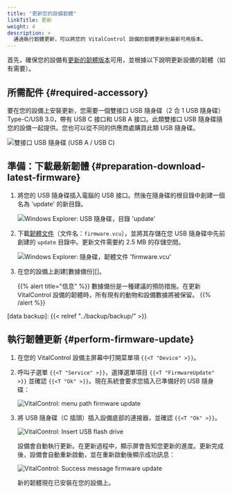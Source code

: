 ```yaml
---
title: "更新您的設備韌體"
linkTitle: 更新
weight: 4
description: >
  通過執行韌體更新，可以將您的 VitalControl 設備的韌體更新到最新可用版本。
---
```

首先，確保您的設備有[更新的韌體版本](../versions/)可用，並根據以下說明更新設備的韌體（如有需要）。

## 所需配件 {#required-accessory}

要在您的設備上安裝更新，您需要一個雙接口 USB 隨身碟（2 合 1 USB 隨身碟）Type-C/USB 3.0，帶有 USB C 接口和 USB A 接口。此類雙接口 USB 隨身碟隨您的設備一起提供。您也可以從不同的供應商處購買此類 USB 隨身碟。

![雙接口 USB 隨身碟 (USB A / USB C)](/images/firmware/update/usb-dual-stick.svg "雙接口 USB 隨身碟")

## 準備：下載最新韌體 {#preparation-download-latest-firmware}

1. 將您的 USB 隨身碟插入電腦的 USB 接口。然後在隨身碟的根目錄中創建一個名為 'update' 的新目錄。

    ![Windows Explorer: USB 隨身碟，目錄 'update'](../images/create-folder-update.png "USB 隨身碟：目錄 'update'")

1. 下載[韌體文件](/download/firmware.vcu)（文件名：`firmware.vcu`），並將其存儲在您 USB 隨身碟中先前創建的 `update` 目錄中。更新文件需要約 2.5 MB 的存儲空間。

    ![Windows Explorer: 隨身碟，韌體文件 'firmware.vcu'](../images/save-firmware-file.png "隨身碟，韌體文件")

1. 在您的設備上創建[數據備份][]。

    {{% alert title="信息" %}}
數據備份是一種建議的預防措施。在更新 VitalControl 設備的韌體時，所有現有的動物和設備數據將被保留。
    {{% /alert %}}

[data backup]: {{< relref "../backup/backup/" >}}

## 執行韌體更新 {#perform-firmware-update}

1. 在您的 VitalControl 設備主屏幕中打開菜單項 `{{<T "Device" >}}`。

1. 呼叫子選單 `{{<T "Service" >}}`，選擇選單項目 `{{<T "FirmwareUpdate" >}}` 並確認 `{{<T "Ok" >}}`。現在系統會要求您插入已準備好的 USB 隨身碟：

    ![VitalControl: menu path firmware update](../images/firmware-update.png "Firmware update")

1. 將 USB 隨身碟（C 插頭）插入設備底部的連接器，並確認 `{{<T "Ok" >}}`。

    ![VitalControl: Insert USB flash drive](/images/firmware/update/plug-in-dual-usb-stick.svg "Insert USB flash drive")

    設備會自動執行更新。在更新過程中，顯示屏會告知您更新的進度。更新完成後，設備會自動重新啟動，並在重新啟動後顯示成功訊息：

   ![VitalControl: Success message firmware update](../images/update-success.png "Success firmware update")

   新的韌體現在已安裝在您的設備上。
